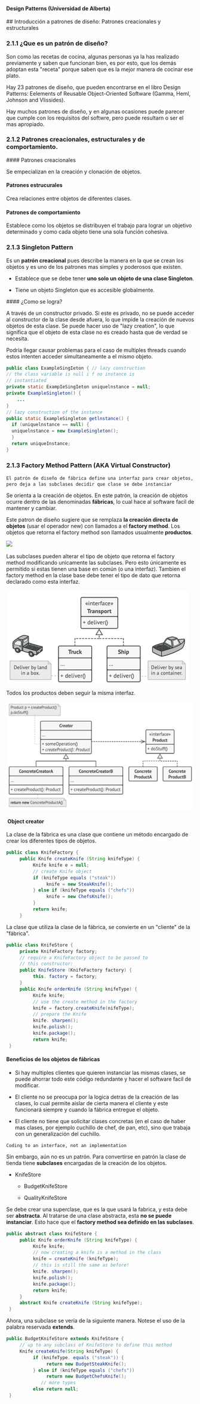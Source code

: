 #### Design Patterns (Universidad de Alberta) 

## Introducción a patrones de diseño: Patrones creacionales y estructurales

### 2.1.1 ¿Que es un patrón de diseño?

Son como las recetas de cocina, algunas personas ya la has realizado previamente y saben que funcionan bien, es por esto, que los demás adoptan esta "receta" porque saben que es la mejor manera de cocinar ese plato.

Hay 23 patrones de diseño, que pueden encontrarse en el libro Design Patterns: Eelements of Reusable Object-Oriented Software (Gamma, Heml, Johnson and Vlissides).

Hay muchos patrones de diseño, y en algunas ocasiones puede parecer que cumple con los requisitos del softwre, pero puede resultarn o ser el mas apropiado.

### 2.1.2 Patrones creacionales, estructurales y de comportamiento.

#### Patrones creacionales

Se empecializan en la creación y clonación de objetos.

#### Patrones estrucurales

Crea relaciones entre objetos de diferentes clases.

#### Patrones de comportamiento

Establece como los objetos se distribuyen el trabajo para lograr un objetivo determinado y como cada objeto tiene una sola función cohesiva.

### 2.1.3 Singleton Pattern

Es un **patrón creacional** pues describe la manera en la que se crean los objetos y es uno de los patrones mas simples y poderosos que existen.

- Establece que se debe tener **uno solo un objeto de una clase Singleton**.
  
- Tiene un objeto Singleton que es accesible globalmente.
  

#### ¿Como se logra?

A través de un constructor privado. Si este es privado, no se puede acceder al constructor de la clase desde afuera, lo que impide la creación de nuevos objetos de esta clase. Se puede hacer uso de "lazy creation", lo que significa que el objeto de esta clase no es creado hasta que de verdad se necesita.

Podría llegar causar problemas para el caso de multiples threads cuando estos intenten acceder simultaneamente a el mismo objeto.

```java
public class ExampleSingIeton { // lazy construction
// the class variable is null i f no instance is
// instantiated
private static ExampIeSingIeton uniquelnstance = null;
private ExampleSingleton() {
    ...
}
// lazy construction of the instance
public static ExampleSingleton getlnstance() {
  if (uniquelnstance == null) {
  uniquelnstance = new ExampleSingleton();
  }
  return uniqueInstance;
}
```

### 2.1.3 Factory Method Pattern (AKA Virtual Constructor)

```
El patrón de diseño de fábrica define una interfaz para crear objetos, 
pero deja a las subclases decidir que clase se debe instanciar
```

Se orienta a la creación de objetos. En este patrón, la creación de objetos ocurre dentro de las denominadas **fábricas**, lo cual hace al software facil de mantener y cambiar.

Este patron de diseño sugiere que se remplaza **la creación directa de objetos** (usar el operador new) con llamados a el **factory method**. Los objetos que retorna el factory method son llamados usualmente **productos**.

![](file://C:\Users\U15280500267\AppData\Roaming\marktext\images\2022-11-23-17-27-04-solution1.png?msec=1669242424796)

Las subclases pueden alterar el tipo de objeto que retorna el factory method modificando unicamente las subclases. Pero esto únicamente es permitido si estas tienen una base en común (o una interfaz). Tambien el factory method en la clase base debe tener el tipo de dato que retorna declarado como esta interfaz.

![](/images/truckandship.png)

Todos los productos deben seguir la misma interfaz.

![](/images/factory-method-pattern.png)

####  Object creator

La clase de la fábrica es una clase que contiene un método encargado de crear los diferentes tipos de objetos.

```java
public class KnifeFactory {
     public Knife createKnife (String knifeType) {
          Knife knife e = null;
          // create Knife object
          if (knifeType equals ("steak"))
               knife = new SteakKnife();
          } else if (knifeType equals ("chefs"))
               knife = new ChefsKnife();
          }
          return knife;
     }

```

La clase que utiliza la clase de la fábrica, se convierte en un "cliente" de la "fábrica".

```java
public class KnifeStore {
     private KnifeFactory factory;
     // require a KnifeFactory object to be passed to
     // this constructor:
     public KnifeStore (KnifeFactory factory) {
          this. factory = factory;
     }
     public Knife orderKnife (String knifeType) {
          Knife knife;
          // use the create method in the factory
          knife = factory.createKnife(nifeType);
          // prepare the Knife
          knife. sharpen();
          knife.polish();
          knife.package();
          return knife;
 }

```

#### Beneficios de los objetos de fábricas

- Si hay multiples clientes que quieren instanciar las mismas clases, se puede ahorrar todo este código redundante y hacer el software facil de modificar.
  
- El cliente no se preocupa por la logica detras de la creación de las clases, lo cual permite aislar de cierta manera el cliente y este funcionará siempre y cuando la fábrica entregue el objeto.
  
- El cliente no tiene que solicitar clases concretas (en el caso de haber mas clases, por ejemplo cuchillo de chef, de pan, etc), sino que trabaja con un generalización del cuchillo.
  

```
Coding to an interface, not an implementation
```

Sin embargo, aún no es un patrón. Para convertirse en patrón la clase de tienda tiene **subclases** encargadas de la creación de los objetos.

- KnifeStore
  
  - BudgetKnifeStore
    
  - QualityKnifeStore
    

Se debe crear una superclase, que es la que usará la fabrica, y esta debe ser **abstracta**. Al tratarse de una clase abstracta, esta **no se puede instanciar**. Esto hace que el **factory method sea definido en las subclases**.

```java
public abstract class KnifeStore {
     public Knife orderKnife (String knifeType) {
          Knife knife;
          // now creating a knife is a method in the class
          knife = createKnife (knifeType);
          // this is still the same as before!
          knife. sharpen();
          knife.polish();
          knife.package();
          return knife;
     }
     abstract Knife createKnife (String knifeType);
 }

```

Ahora, una subclase se vería de la siguiente manera. Notese el uso de la palabra reservada **extends**.

```java
public BudgetKnifeStore extends KnifeStore {
     // up to any subclass of KnifeStore to define this method
     Knife createKnife(String knifeType) {
          if (knifeType. equals ("steak")) {
               return new BudgetSteakKnife();
          } else if (knifeType equals ("chefs"))
               return new BudgetChefsKnife();
             // more types
          else return null;
 }

```